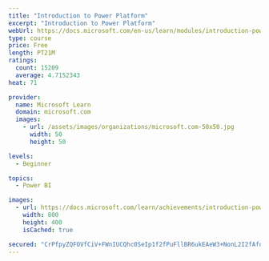 ```yaml
---
title: "Introduction to Power Platform"
excerpt: "Introduction to Power Platform"
webUrl: https://docs.microsoft.com/en-us/learn/modules/introduction-power-platform/
type: course
price: Free
length: PT21M
ratings:
  count: 15209
  average: 4.7152343
heat: 71

provider:
  name: Microsoft Learn
  domain: microsoft.com
  images:
    - url: /assets/images/organizations/microsoft.com-50x50.jpg
      width: 50
      height: 50

levels:
  - Beginner

topics:
  - Power BI

images:
  - url: https://docs.microsoft.com/learn/achievements/introduction-power-platform-social.png
    width: 800
    height: 400
    isCached: true

secured: "CrPfpyZQFOVfCiV+FWnIUCQhc0SeIp1f2fPuFllBR6ukEAeW3+NonL2I2fAfdc63ZEO2L+SGM/WzsDw4yugK2lQ2X3HfSrh2cEP6Sw56SXlSWQDN73ZFViQZ3tAX/NKS1GRw3myBS1aap6oYAHh8IoeiD0AkZRIlopiJs7Gok97okYveXpxyiEybv5IRANj1PjhxcvqO9ur9wFUKbYnmPLOGwJd/+eEfyDg3UOT0wmTBi8LrkL+sca4fICRwBcbOX9blOoa8DNEoNFSSC3Ae+hbiNny8Dujmcyh1VjUfkR+R8dG+lGKBflIci8St/VhIdrbh9U+ZQWSuiGYF2B3pmPow2xAPS1aZAxzM2jzhfy/eEnyvo37A/4ob15qv3H4aGPJqdQpVh7LhyxHYgV0irQ7jzb7IGt72oAPSev789hNbDF3p+pOIhOtCDEaCMDXa;MkFJmQXlz6agialn/2ctKA=="
---
```


